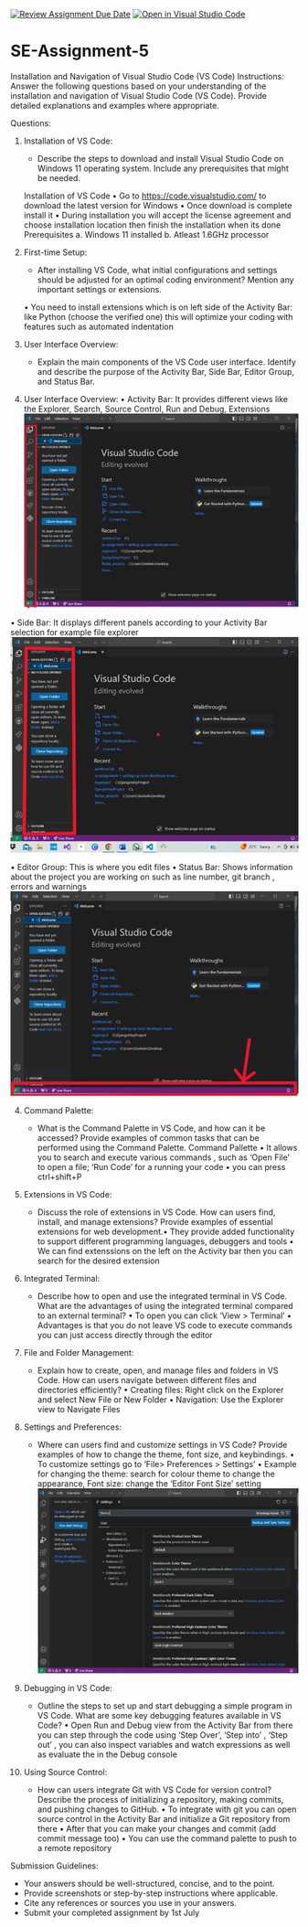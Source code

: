 [![Review Assignment Due Date](https://classroom.github.com/assets/deadline-readme-button-22041afd0340ce965d47ae6ef1cefeee28c7c493a6346c4f15d667ab976d596c.svg)](https://classroom.github.com/a/XoLGRbHq)
[![Open in Visual Studio Code](https://classroom.github.com/assets/open-in-vscode-2e0aaae1b6195c2367325f4f02e2d04e9abb55f0b24a779b69b11b9e10269abc.svg)](https://classroom.github.com/online_ide?assignment_repo_id=15296883&assignment_repo_type=AssignmentRepo)
# SE-Assignment-5
Installation and Navigation of Visual Studio Code (VS Code)
 Instructions:
Answer the following questions based on your understanding of the installation and navigation of Visual Studio Code (VS Code). Provide detailed explanations and examples where appropriate.

 Questions:

1. Installation of VS Code:
   - Describe the steps to download and install Visual Studio Code on Windows 11 operating system. Include any prerequisites that might be needed.

   	Installation of VS Code
•	Go to https://code.visualstudio.com/ to download the latest version for Windows
•	Once download is complete install it
•	During installation you will accept the license agreement and choose installation location then finish the installation when its done 
Prerequisites
a.	Windows 11 installed
b.	Atleast 1.6GHz processor 



2. First-time Setup:
   - After installing VS Code, what initial configurations and settings should be adjusted for an optimal coding environment? Mention any important settings or extensions.

   •	You need to install extensions which is on left side of the Activity Bar: like Python (choose the verified one) this will optimize your coding with features such as automated indentation

3. User Interface Overview:
   - Explain the main components of the VS Code user interface. Identify and describe the purpose of the Activity Bar, Side Bar, Editor Group, and Status Bar.

  3.	User Interface Overview: 
•	Activity Bar: It provides different views like the Explorer, Search, Source Control, Run and Debug, Extensions
![alt text](image.png)
 
•	Side Bar: It displays different panels according to your Activity Bar selection for example file explorer
 ![alt text](image-1.png)

•	Editor Group: This is where you edit files
•	Status Bar:  Shows information about the project you are working on such as line number, git branch , errors and warnings
![alt text](image-2.png)
 

4. Command Palette:
   - What is the Command Palette in VS Code, and how can it be accessed? Provide examples of common tasks that can be performed using the Command Palette.
	Command Pallette
•	It allows you to search and execute various commands , such as  ‘Open File’ to open a file; ‘Run Code’ for a running your code
•	you can press ctrl+shift+P 

5. Extensions in VS Code:
   - Discuss the role of extensions in VS Code. How can users find, install, and manage extensions? Provide examples of essential extensions for web development.•	They provide added functionality to support different programming languages, debuggers and tools
•	We can find extenssions on the left on the Activity bar then you can search for the desired extension



6. Integrated Terminal:
   - Describe how to open and use the integrated terminal in VS Code. What are the advantages of using the integrated terminal compared to an external terminal?
   •	To open you can click ‘View > Terminal’
•	Advantages is that you do not leave VS code to execute commands you can just access directly through the editor


7. File and Folder Management:
   - Explain how to create, open, and manage files and folders in VS Code. How can users navigate between different files and directories efficiently?
•	Creating files: Right click on the Explorer and select New File or New Folder
•	Navigation: Use the Explorer view to Navigate Files



8. Settings and Preferences:
   - Where can users find and customize settings in VS Code? Provide examples of how to change the theme, font size, and keybindings.
   •	To customize settings go to ‘File> Preferences > Settings’
•	Example for changing the theme: search for colour theme to change the appearance, Font size: change the ‘Editor Font Size’ setting
![alt text](image-3.png)


9. Debugging in VS Code:
   - Outline the steps to set up and start debugging a simple program in VS Code. What are some key debugging features available in VS Code?
   •	Open Run and Debug view from the Activity Bar from there you can step through the code using ‘Step Over’, ‘Step into’ , ‘Step out’ , you can also inspect variables and watch expressions as well as evaluate the in the Debug console

10. Using Source Control:
    - How can users integrate Git with VS Code for version control? Describe the process of initializing a repository, making commits, and pushing changes to GitHub.
    •	To integrate with git you can open source control in the Activity Bar and initialize a Git repository from there
•	After that you can make your changes and commit (add commit message too)
•	You can use the command palette to push to a remote repository


 Submission Guidelines:
- Your answers should be well-structured, concise, and to the point.
- Provide screenshots or step-by-step instructions where applicable.
- Cite any references or sources you use in your answers.
- Submit your completed assignment by 1st July 

